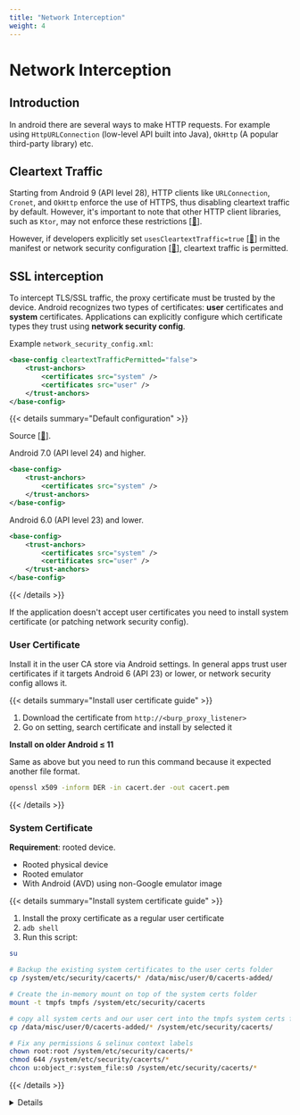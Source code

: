 ```yaml
---
title: "Network Interception"
weight: 4
---
```


# Network Interception

## Introduction

In android there are several ways to make HTTP requests. For example using `HttpURLConnection` (low-level API built into Java), `OkHttp` (A popular third-party library) etc.

## Cleartext Traffic

Starting from Android 9 (API level 28), HTTP clients like `URLConnection`, `Cronet`, and `OkHttp` enforce the use of HTTPS, thus disabling cleartext traffic by default. However, it's important to note that other HTTP client libraries, such as `Ktor`, may not enforce these restrictions \[[🔗](https://developer.android.com/privacy-and-security/risks/cleartext-communications#risk-http)].

However, if developers explicitly set `usesCleartextTraffic=true` \[[🔗](https://developer.android.com/reference/android/security/NetworkSecurityPolicy#isCleartextTrafficPermitted\(\))] in the manifest or network security configuration \[[🔗](https://developer.android.com/privacy-and-security/security-config#CleartextTrafficPermitted)], cleartext traffic is permitted.

## SSL interception

To intercept TLS/SSL traffic, the proxy certificate must be trusted by the device. Android recognizes two types of certificates: **user** certificates and **system** certificates. Applications can explicitly configure which certificate types they trust using **network security config**.

Example `network_security_config.xml`:

```xml
<base-config cleartextTrafficPermitted="false">
    <trust-anchors>
        <certificates src="system" />
        <certificates src="user" />
    </trust-anchors>
</base-config>
```

{{< details summary="Default configuration" >}}

Source <a href="https://developer.android.com/privacy-and-security/security-config#CustomTrust">[🔗]</a>.

Android 7.0 (API level 24) and higher.

```xml
<base-config>
    <trust-anchors>
        <certificates src="system" />
    </trust-anchors>
</base-config>
```

Android 6.0 (API level 23) and lower.

```xml
<base-config>
    <trust-anchors>
        <certificates src="system" />
        <certificates src="user" />
    </trust-anchors>
</base-config>
```

{{< /details >}}

If the application doesn't accept user certificates you need to install system certificate (or patching network security config).

### User Certificate

Install it in the user CA store via Android settings. In general apps trust user certificates if it targets Android 6 (API 23) or lower, or network security config allows it.

{{< details summary="Install user certificate guide" >}}


1. Download the certificate from `http://<burp_proxy_listener>`
2. Go on setting, search certificate and install by selected it

**Install on older Android ≤ 11**

Same as above but you need to run this command because it expected another file format.

```sh
openssl x509 -inform DER -in cacert.der -out cacert.pem
```

{{< /details >}}

### System Certificate

**Requirement**: rooted device.

* Rooted physical device
* Rooted emulator
* With Android (AVD) using non-Google emulator image

{{< details summary="Install system certificate guide" >}}

1. Install the proxy certificate as a regular user certificate
2. `adb shell`
3. Run this script:

```sh
su

# Backup the existing system certificates to the user certs folder
cp /system/etc/security/cacerts/* /data/misc/user/0/cacerts-added/

# Create the in-memory mount on top of the system certs folder
mount -t tmpfs tmpfs /system/etc/security/cacerts

# copy all system certs and our user cert into the tmpfs system certs folder
cp /data/misc/user/0/cacerts-added/* /system/etc/security/cacerts/

# Fix any permissions & selinux context labels
chown root:root /system/etc/security/cacerts/*
chmod 644 /system/etc/security/cacerts/*
chcon u:object_r:system_file:s0 /system/etc/security/cacerts/*
```

{{< /details >}}

<details>

{{< details summary="Install system certificate on Android ≥ 14 guide" >}}

1. Install the proxy certificate as a regular user certificate
2. `adb shell`
3. Run this script by Tim Perry \[[🔗](https://httptoolkit.com/blog/android-14-install-system-ca-certificate/)]

```sh
# Create a separate temp directory, to hold the current certificates
# Otherwise, when we add the mount we can't read the current certs anymore.
mkdir -p -m 700 /data/local/tmp/tmp-ca-copy

# Copy out the existing certificates
cp /apex/com.android.conscrypt/cacerts/* /data/local/tmp/tmp-ca-copy/

# Create the in-memory mount on top of the system certs folder
mount -t tmpfs tmpfs /system/etc/security/cacerts

# Copy the existing certs back into the tmpfs, so we keep trusting them
mv /data/local/tmp/tmp-ca-copy/* /system/etc/security/cacerts/

# Copy our new cert in, so we trust that too
cp /data/misc/user/0/cacerts-added/* /system/etc/security/cacerts/

# Update the perms & selinux context labels
chown root:root /system/etc/security/cacerts/*
chmod 644 /system/etc/security/cacerts/*
chcon u:object_r:system_file:s0 /system/etc/security/cacerts/*

# Deal with the APEX overrides, which need injecting into each namespace:

# First we get the Zygote process(es), which launch each app
ZYGOTE_PID=$(pidof zygote || true)
ZYGOTE64_PID=$(pidof zygote64 || true)
# N.b. some devices appear to have both!

# Apps inherit the Zygote's mounts at startup, so we inject here to ensure
# all newly started apps will see these certs straight away:
for Z_PID in "$ZYGOTE_PID" "$ZYGOTE64_PID"; do
    if [ -n "$Z_PID" ]; then
        nsenter --mount=/proc/$Z_PID/ns/mnt -- \
            /bin/mount --bind /system/etc/security/cacerts /apex/com.android.conscrypt/cacerts
    fi
done

# Then we inject the mount into all already running apps, so they
# too see these CA certs immediately:

# Get the PID of every process whose parent is one of the Zygotes:
APP_PIDS=$(
    echo "$ZYGOTE_PID $ZYGOTE64_PID" | \
    xargs -n1 ps -o 'PID' -P | \
    grep -v PID
)

# Inject into the mount namespace of each of those apps:
for PID in $APP_PIDS; do
    nsenter --mount=/proc/$PID/ns/mnt -- \
        /bin/mount --bind /system/etc/security/cacerts /apex/com.android.conscrypt/cacerts &
done
wait # Launched in parallel - wait for completion here

echo "System certificate injected"
```

{{< /details >}}

### Patching Network Security Config

1. Unpack the apk

```sh
apktool d target.apk
```

2. Modify the `AndroidManifest.xml` to add a `networkSecurityConfig` (`xml/network_security_config.xml`). If it's already present edit the file.

```xml
<!-- Example -->
<network-security-config>
    <base-config>
        <trust-anchors>
            <certificates src="system" />
            <certificates src="user" />
        </trust-anchors>
    </base-config>
</network-security-config>
```

3. Repack & sign the apk

```sh
# Repack
apktool b
# Sign
java -jar uber-apk-signer.jar -apk <app_name>.apk
```

{{< hint style=notes >}}
**Note**: unpacking and repacking an app can break stuff.
{{< /hint >}}

## Intercepting Without Proxy Support

If you configure an HTTP proxy in Android settings, you can intercept network traffic. However,&#x20;

* Connections made directly via TCP sockets bypass the proxy and cannot be intercepted.
* Applications may bypass the HTTP proxy settings if the developer configures them to disallow proxy usage. E.g. with **OkHttp**:

```java
OkHttpClient client = new OkHttpClient.Builder()
    .proxy(java.net.Proxy.NO_PROXY) // Disables proxy usage
    .build();
```

* Also framework like **Flutter** and **Xamarin** application does not respect system proxy.

### HTTP Interception with VPN

**Requirement**: the proxy certificate must be installed in the system certificate store.

If the proxy settings are ignored, use an Android VPN service app to intercept app traffic. You can use the open-source RethinkDNS app \[[🔗](https://play.google.com/store/apps/details?id=com.celzero.bravedns)].

Steps:

1. Set DNS settings to "System DNS"
2. Add an HTTP(S) CONNECT proxy (your burpsuite ip:port)
3. Start the VPN service

### DNS Spoofing & Transparent Proxy

**Requirement**: The proxy certificate must be installed in the system certificate store.

Before starting, you need to bind Burp to a privileged port.

{{< details summary="Binding Burp to a privileged port (with authbind)" >}}

Reference: \[[🔗](https://www.mwells.org/coding/2016/authbind-port-80-443/)].

```sh
sudo touch /etc/authbind/byport/443
sudo chown $USER:$USER /etc/authbind/byport/443
sudo chmod 755 /etc/authbind/byport/443

authbind --deep java -Djava.net.preferIPv4Stack=true -jar burpsuite.jar
```

{{< /details >}}

1. We need some kind of DNS server where we can control the IP. Example `dnsmasq.conf`:

```sh
address=/target.com/192.168.1.50
log-queries
```

2. Run `dnsmasq` with docker:

```sh
docker pull andyshinn/dnsmasq
docker run --name my-dnsmasq --rm -it -p 0.0.0.0:53:53/udp -v /tmp/dnsmasq.conf:/etc/dnsmasq.conf andyshinn/dnsmasq
```

3. Enforce DNS usage using Android's VPN feature with tools like RethinkDNS.

* From "configure" -> "DNS" -> Change DNS settings to "Other DNS"&#x20;
* Select "DNS Proxy"&#x20;
* Create a new entry pointing at your local DNS server host

4. Finally, configure your proxy tool for invisible proxying. Burp will act as an HTTP(S) server, parse the `HOST` header, and forward requests. Ensure an invisible proxy listener is set on ports 443 and 80.

{{< details summary="Invisible proxying" >}}

**Normal Proxy**\
In a normal proxy, the client (e.g., a browser or app) is explicitly configured to use the proxy. This means the client intentionally routes traffic through the proxy. Thus:

* The client is aware of the existence of the proxy.
* HTTPS requires the client to accept the certificate generated by the proxy (MITM).
* The request contains both the relative path (/path) and the full address (e.g. `GET http://www.example.com/path HTTP/1.1`)

**Invisible Proxy**\
An invisible proxy \[[🔗](https://portswigger.net/burp/documentation/desktop/tools/proxy/invisible)] operates without the client being explicitly configured to use it. This is useful when the client does not support proxy configurations. Therefore, the client remains unaware of the proxy. However:

With plain HTTP, a proxy-style request looks like this:

```http
GET http://example.org/foo.php HTTP/1.1
Host: example.org
```

A non-proxy-style request looks like this:

```http
GET /foo.php HTTP/1.1
Host: example.org
```

Proxies usually use the full URL in the first line to determine the destination, ignoring the `Host` header. In invisible proxying, Burp parses the `Host` header from non-proxy-style requests to determine the destination.

{{< /details >}}
